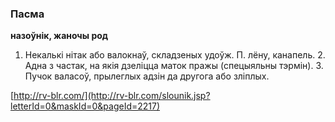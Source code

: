 ### Пасма
**назоўнік, жаночы род**

1. Некалькі нітак або валокнаў, складзеных удоўж. П. лёну, канапель. 2. Адна з частак, на якія дзеліцца маток пражы (спецыяльны тэрмін). 3. Пучок валасоў, прылеглых адзін да другога або зліплых.

<a rel="author">[http://rv-blr.com/](http://rv-blr.com/slounik.jsp?letterId=0&maskId=0&pageId=2217)</a>
